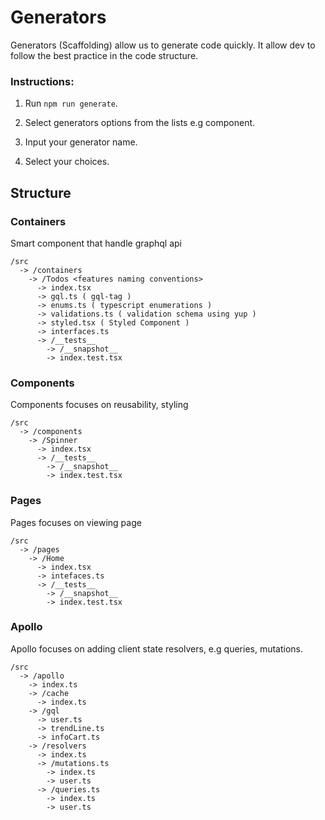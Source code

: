 # Generators

Generators (Scaffolding) allow us to generate code quickly. It allow dev to follow the best practice in the code structure.

### Instructions:

1. Run `npm run generate`.

2. Select generators options from the lists e.g component.

3. Input your generator name.

4. Select your choices.

## Structure

### Containers

Smart component that handle graphql api

```
/src
  -> /containers
    -> /Todos <features naming conventions>
      -> index.tsx
      -> gql.ts ( gql-tag )
      -> enums.ts ( typescript enumerations )
      -> validations.ts ( validation schema using yup )
      -> styled.tsx ( Styled Component )
      -> interfaces.ts
      -> /__tests__
        -> /__snapshot__
        -> index.test.tsx
```

### Components

Components focuses on reusability, styling

```
/src
  -> /components
    -> /Spinner
      -> index.tsx
      -> /__tests__
        -> /__snapshot__
        -> index.test.tsx
```

### Pages

Pages focuses on viewing page

```
/src
  -> /pages
    -> /Home
      -> index.tsx
      -> intefaces.ts
      -> /__tests__
        -> /__snapshot__
        -> index.test.tsx
```

### Apollo

Apollo focuses on adding client state resolvers, e.g queries, mutations.

```
/src
  -> /apollo
    -> index.ts
    -> /cache
      -> index.ts
    -> /gql
      -> user.ts
      -> trendLine.ts
      -> infoCart.ts
    -> /resolvers
      -> index.ts
      -> /mutations.ts
        -> index.ts
        -> user.ts
      -> /queries.ts
        -> index.ts
        -> user.ts

```
